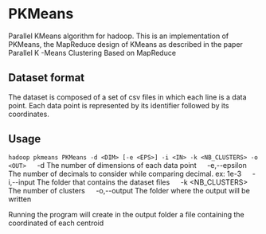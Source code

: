 # PKMeans
Parallel KMeans algorithm for hadoop. This is an implementation of PKMeans, the MapReduce design of KMeans as described in the paper Parallel K -Means Clustering Based on MapReduce

## Dataset format
The dataset is composed of a set of csv files in which each line is a data point. Each data point is represented by its identifier followed by its coordinates.

## Usage
`hadoop pkmeans PKMeans -d <DIM> [-e <EPS>] -i <IN> -k <NB_CLUSTERS> -o <OUT>`
&ensp;&ensp; -d <DIM>             The number of dimensions of each data point
&ensp;&ensp; -e,--epsilon <EPS>   The number of decimals to consider while comparing decimal. ex: 1e-3
&ensp;&ensp;  -i,--input <IN>      The folder that contains the dataset files
&ensp;&ensp;  -k <NB_CLUSTERS>     The number of clusters
&ensp;&ensp;  -o,--output <OUT>    The folder where the output will be written
 
 Running the program will create in the output folder a file containing the coordinated of each centroid